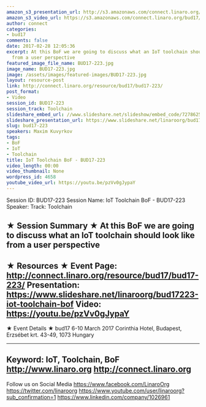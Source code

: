 ```yaml
---
amazon_s3_presentation_url: http://s3.amazonaws.com/connect.linaro.org/bud17/Presentations/BUD17-223%20-%20IoT%20Toolchain%20BoF.pdf
amazon_s3_video_url: https://s3.amazonaws.com/connect.linaro.org/bud17/Videos/Tuesday/BUD17-223%20IoT%20Toolchain%20BoF.mp4
author: connect
categories:
- bud17
comments: false
date: 2017-02-28 12:05:36
excerpt: At this BoF we are going to discuss what an IoT toolchain should look like
  from a user perspective
featured_image_file_name: BUD17-223.jpg
image_name: BUD17-223.jpg
image: /assets/images/featured-images/BUD17-223.jpg
layout: resource-post
link: http://connect.linaro.org/resource/bud17/bud17-223/
post_format:
- Video
session_id: BUD17-223
session_track: Toolchain
slideshare_embed_url: //www.slideshare.net/slideshow/embed_code/72786255
slideshare_presentation_url: https://www.slideshare.net/linaroorg/bud17223-iot-toolchain-bof
slug: bud17-223
speakers: Maxim Kuvyrkov
tags:
- BoF
- IoT
- Toolchain
title: IoT Toolchain BoF - BUD17-223
video_length: 00:00
video_thumbnail: None
wordpress_id: 4658
youtube_video_url: https://youtu.be/pzVv0gJypaY
---
```


Session ID: BUD17-223
Session Name: IoT Toolchain BoF - BUD17-223
Speaker:
Track: Toolchain


★ Session Summary ★
At this BoF we are going to discuss what an IoT toolchain should look like from a user perspective
---------------------------------------------------
★ Resources ★
Event Page: http://connect.linaro.org/resource/bud17/bud17-223/
Presentation: https://www.slideshare.net/linaroorg/bud17223-iot-toolchain-bof
Video: https://youtu.be/pzVv0gJypaY
---------------------------------------------------

★ Event Details ★
bud17
6-10 March 2017
Corinthia Hotel, Budapest,
Erzsébet krt. 43-49,
1073 Hungary

---------------------------------------------------
Keyword: IoT, Toolchain, BoF
http://www.linaro.org
http://connect.linaro.org
---------------------------------------------------
Follow us on Social Media
https://www.facebook.com/LinaroOrg
https://twitter.com/linaroorg
https://www.youtube.com/user/linaroorg?sub_confirmation=1
https://www.linkedin.com/company/1026961
